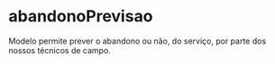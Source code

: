 # abandonoPrevisao
Modelo permite prever o abandono ou não, do serviço, por parte dos nossos técnicos de campo.
